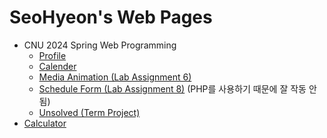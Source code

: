 # SeoHyeon's Web Pages
- CNU 2024 Spring Web Programming
  - [Profile](https://csh1668.github.io/Profile/index.html)
  - [Calender](https://csh1668.github.io/Calender/index.html)
  - [Media Animation (Lab Assignment 6)](https://csh1668.github.io/LA6/index.html)
  - [Schedule Form (Lab Assignment 8)](https://csh1668.github.io/LA8/index.html) (PHP를 사용하기 때문에 잘 작동 안됨)
  - [Unsolved (Term Project)](https://csh1668.github.io/Unsolved-Build/)
- [Calculator](https://csh1668.github.io/Calculator/index.html)